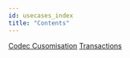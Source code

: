 ```yaml
---
id: usecases_index
title: "Contents"
---
```


[Codec Cusomisation](./codec-customisation.md)
[Transactions](./transactions.md)
